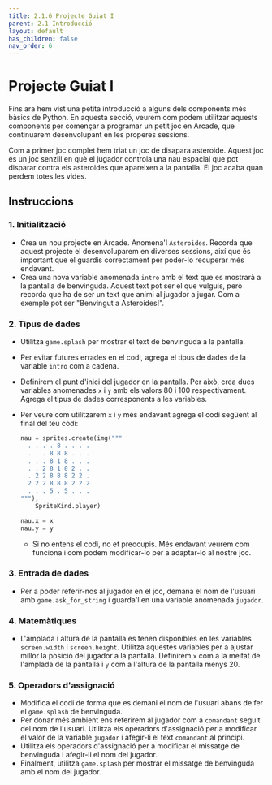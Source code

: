 ```yaml
---
title: 2.1.6 Projecte Guiat I
parent: 2.1 Introducció
layout: default
has_children: false
nav_order: 6
---
```


# Projecte Guiat I

Fins ara hem vist una petita introducció a alguns dels components més bàsics de Python. En aquesta secció, veurem com podem utilitzar aquests components per començar a programar un petit joc en Arcade, que continuarem desenvolupant en les properes sessions.

Com a primer joc complet hem triat un joc de disapara asteroide. Aquest joc és un joc senzill en què el jugador controla una nau espacial que pot disparar contra els asteroides que apareixen a la pantalla. El joc acaba quan perdem totes les vides.

## Instruccions

### 1. Initialització

- Crea un nou projecte en Arcade. Anomena'l `Asteroides`. Recorda que aquest projecte el desenvoluparem en diverses sessions, així que és important que el guardis correctament per poder-lo recuperar més endavant.
- Crea una nova variable anomenada `intro` amb el text que es mostrarà a la pantalla de benvinguda. Aquest text pot ser el que vulguis, però recorda que ha de ser un text que animi al jugador a jugar. Com a exemple pot ser "Benvingut a Asteroides!".

### 2. Tipus de dades

- Utilitza `game.splash` per mostrar el text de benvinguda a la pantalla.
- Per evitar futures errades en el codi, agrega el tipus de dades de la variable `intro` com a cadena.
- Definirem el punt d'inici del jugador en la pantalla. Per això, crea dues variables anomenades `x` i `y` amb els valors 80 i 100 respectivament. Agrega el tipus de dades corresponents a les variables.
- Per veure com utilitzarem `x` i `y` més endavant agrega el codi següent al final del teu codi:

  ```python
  nau = sprites.create(img("""
    . . . . 8 . . . .
    . . . 8 8 8 . . .
    . . . 8 1 8 . . .
    . . 2 8 1 8 2 . .
    . 2 2 8 8 8 2 2 .
    2 2 2 8 8 8 2 2 2
    . . . 5 . 5 . . .
  """),
      SpriteKind.player)

  nau.x = x
  nau.y = y
  ```

  - Si no entens el codi, no et preocupis. Més endavant veurem com funciona i com podem modificar-lo per a adaptar-lo al nostre joc.

### 3. Entrada de dades

- Per a poder referir-nos al jugador en el joc, demana el nom de l'usuari amb `game.ask_for_string` i guarda'l en una variable anomenada `jugador`.

### 4. Matemàtiques

- L'amplada i altura de la pantalla es tenen disponibles en les variables `screen.width` i `screen.height`. Utilitza aquestes variables per a ajustar millor la posició del jugador a la pantalla. Definirem `x` com a la meitat de l'amplada de la pantalla i `y` com a l'altura de la pantalla menys 20.

### 5. Operadors d'assignació

- Modifica el codi de forma que es demani el nom de l'usuari abans de fer el `game.splash` de benvinguda.
- Per donar més ambient ens referirem al jugador com a `comandant` seguit del nom de l'usuari. Utilitza els operadors d'assignació per a modificar el valor de la variable `jugador` i afegir-li el text `comandant` al principi.
- Utilitza els operadors d'assignació per a modificar el missatge de benvinguda i afegir-li el nom del jugador.
- Finalment, utilitza `game.splash` per mostrar el missatge de benvinguda amb el nom del jugador.
